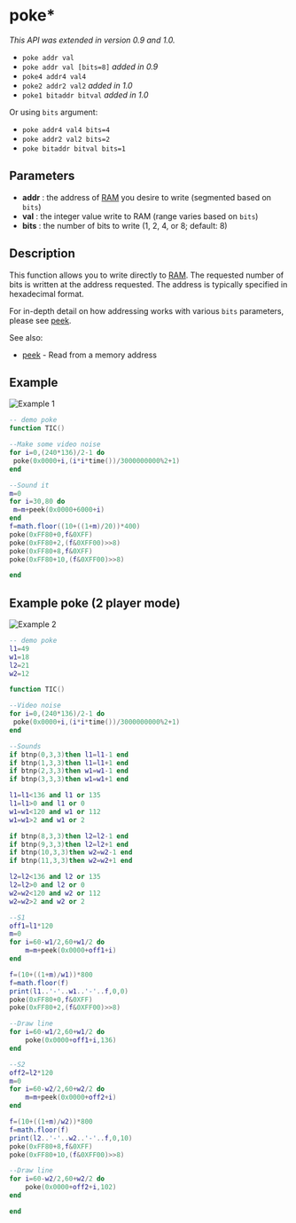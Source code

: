 # poke*

_This API was extended in version 0.9 and 1.0._

- `poke addr val`
- `poke addr val [bits=8]` *added in 0.9*
- `poke4 addr4 val4`
- `poke2 addr2 val2` *added in 1.0*
- `poke1 bitaddr bitval` *added in 1.0*


Or using `bits` argument:

- `poke addr4 val4 bits=4`
- `poke addr2 val2 bits=2`
- `poke bitaddr bitval bits=1`

## Parameters

* **addr** : the address of [RAM](RAM) you desire to write (segmented based on `bits`)
* **val** : the integer value write to RAM (range varies based on `bits`)
* **bits** : the number of bits to write (1, 2, 4, or 8; default: 8)


## Description
This function allows you to write directly to [RAM](RAM).  The requested number of bits is written at the address requested.  The address is typically specified in hexadecimal format.

For in-depth detail on how addressing works with various `bits` parameters, please see [peek](peek).

See also:

- [peek](peek) - Read from a memory address


## Example

![Example 1](https://imgur.com/AOUr7qX.gif)

``` lua
-- demo poke
function TIC()

--Make some video noise
for i=0,(240*136)/2-1 do
 poke(0x0000+i,(i*i*time())/3000000000%2+1)
end

--Sound it
m=0
for i=30,80 do
 m=m+peek(0x0000+6000+i)
end
f=math.floor((10+((1+m)/20))*400)
poke(0xFF80+0,f&0XFF)
poke(0xFF80+2,(f&0XFF00)>>8)
poke(0xFF80+8,f&0XFF)
poke(0xFF80+10,(f&0XFF00)>>8)

end
```

## Example poke (2 player mode)

![Example 2](https://imgur.com/gcrReEf.gif)

``` lua
-- demo poke
l1=49
w1=18
l2=21
w2=12

function TIC()

--Video noise
for i=0,(240*136)/2-1 do
 poke(0x0000+i,(i*i*time())/3000000000%2+1)
end

--Sounds
if btnp(0,3,3)then l1=l1-1 end
if btnp(1,3,3)then l1=l1+1 end
if btnp(2,3,3)then w1=w1-1 end
if btnp(3,3,3)then w1=w1+1 end

l1=l1<136 and l1 or 135
l1=l1>0 and l1 or 0
w1=w1<120 and w1 or 112
w1=w1>2 and w1 or 2

if btnp(8,3,3)then l2=l2-1 end
if btnp(9,3,3)then l2=l2+1 end
if btnp(10,3,3)then w2=w2-1 end
if btnp(11,3,3)then w2=w2+1 end

l2=l2<136 and l2 or 135
l2=l2>0 and l2 or 0
w2=w2<120 and w2 or 112
w2=w2>2 and w2 or 2

--S1
off1=l1*120
m=0
for i=60-w1/2,60+w1/2 do
	m=m+peek(0x0000+off1+i)
end

f=(10+((1+m)/w1))*800
f=math.floor(f)
print(l1..'-'..w1..'-'..f,0,0)
poke(0xFF80+0,f&0XFF)
poke(0xFF80+2,(f&0XFF00)>>8)

--Draw line
for i=60-w1/2,60+w1/2 do
	poke(0x0000+off1+i,136)
end

--S2
off2=l2*120
m=0
for i=60-w2/2,60+w2/2 do
	m=m+peek(0x0000+off2+i)
end

f=(10+((1+m)/w2))*800
f=math.floor(f)
print(l2..'-'..w2..'-'..f,0,10)
poke(0xFF80+8,f&0XFF)
poke(0xFF80+10,(f&0XFF00)>>8)

--Draw line
for i=60-w2/2,60+w2/2 do
	poke(0x0000+off2+i,102)
end

end
```